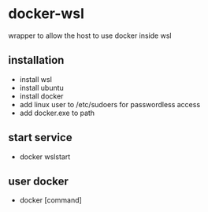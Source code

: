 # docker-wsl
wrapper to allow the host to use docker inside wsl

## installation
- install wsl
- install ubuntu 
- install docker
- add linux user to /etc/sudoers for passwordless access 
- add docker.exe to path

## start service
- docker wslstart

## user docker
- docker [command]
